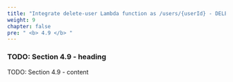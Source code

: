 ```yaml
---
title: "Integrate delete-user Lambda function as /users/{userId} - DELETE method"
weight: 9
chapter: false
pre: " <b> 4.9 </b> "
---
```


### TODO: Section 4.9 - heading

TODO: Section 4.9 - content
